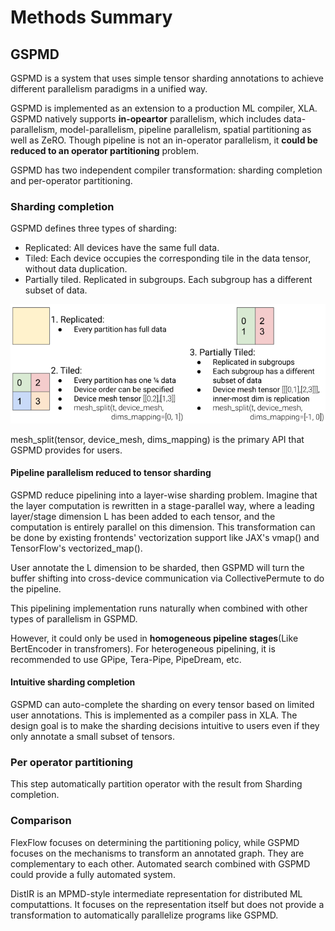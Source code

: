 # Methods Summary

## GSPMD

GSPMD is a system that uses simple tensor sharding annotations to achieve different parallelism paradigms in a unified
way.

GSPMD is implemented as an extension to a production ML compiler, XLA. GSPMD natively supports **in-opeartor**
parallelism, which includes data-parallelism, model-parallelism, pipeline parallelism, spatial partitioning as well as
ZeRO. Though pipeline is not an in-operator parallelism, it **could be reduced to an operator partitioning**
problem.

GSPMD has two independent compiler transformation: sharding completion and per-operator partitioning.

### Sharding completion

GSPMD defines three types of sharding:

- Replicated: All devices have the same full data.
- Tiled: Each device occupies the corresponding tile in the data tensor, without data duplication.
- Partially tiled. Replicated in subgroups. Each subgroup has a different subset of data.

![Examples](../Image/GSPMD/1.png)

mesh_split(tensor, device_mesh, dims_mapping) is the primary API that GSPMD provides for users.

#### Pipeline parallelism reduced to tensor sharding

GSPMD reduce pipelining into a layer-wise sharding problem. Imagine that the layer computation is rewritten in a
stage-parallel way, where a leading layer/stage dimension L has been added to each tensor, and the computation is
entirely parallel on this dimension. This transformation can be done by existing frontends' vectorization support like
JAX's vmap()
and TensorFlow's vectorized_map().

User annotate the L dimension to be sharded, then GSPMD will turn the buffer shifting into cross-device communication
via CollectivePermute to do the pipeline.

This pipelining implementation runs naturally when combined with other types of parallelism in GSPMD.

However, it could only be used in **homogeneous pipeline stages**(Like BertEncoder in transfromers). For heterogeneous
pipelining, it is recommended to use GPipe, Tera-Pipe, PipeDream, etc.

#### Intuitive sharding completion

GSPMD can auto-complete the sharding on every tensor based on limited user annotations. This is implemented as a
compiler pass in XLA. The design goal is to make the sharding decisions intuitive to users even if they only annotate a
small subset of tensors.

### Per operator partitioning

This step automatically partition operator with the result from Sharding completion.

### Comparison

FlexFlow focuses on determining the partitioning policy, while GSPMD focuses on the mechanisms to transform an annotated
graph. They are complementary to each other. Automated search combined with GSPMD could provide a fully automated
system.

DistIR is an MPMD-style intermediate representation for distributed ML computattions. It focuses on the representation
itself but does not provide a transformation to automatically parallelize programs like GSPMD.

